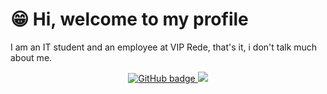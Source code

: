 # 😁 Hi, welcome to my profile #

I am an IT student and an employee at VIP Rede, that's it, i don't talk much about me.

<p align="center">
  <a href="https://github.com/mthsmb?tab=followers">
    <img src="https://img.shields.io/github/followers/mthsmb?label=Followers&logo=GitHub&style=for-the-badge" alt="GitHub badge" />
  </a>
  <a href="http://twitter.com/marquesbott">
    <img src="https://img.shields.io/twitter/follow/marquesbott?label=Twitter&logo=twitter&style=for-the-badge" />
  </a>
</p>

<!--
**mthsmb/mthsmb** is a ✨ _special_ ✨ repository because its `README.md` (this file) appears on your GitHub profile.

Here are some ideas to get you started:

- 🔭 I’m currently working on ...
- 🌱 I’m currently learning ...
- 👯 I’m looking to collaborate on ...
- 🤔 I’m looking for help with ...
- 💬 Ask me about ...
- 📫 How to reach me: ...
- 😄 Pronouns: ...
- ⚡ Fun fact: ...
-->
